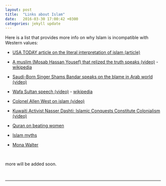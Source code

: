 ```yaml
---
layout: post
title:  "Links about Islam"
date:   2016-03-30 17:00:42 +0300
categories: jekyll update
---
```

Here is a list that provides more info on why Islam is incompatible with Western values:

* [USA TODAY article on the literal interpretation of islam (article)][usatoday]

* [A muslim (Mosab Hassan Yousef) that relized the truth speaks (video)][Yousef-Interviews] - [wikipedia][Yousef]

* [Saudi-Born Singer Shams Bandar speaks on the blame in Arab world (video)][Bandar]

* [Wafa Sultan speech (video)][Wafa] - [wikipedia][Wafa-wiki]

* [Colonel Allen West on islam (video)][Allen-West]

* [Kuwaiti Activist Nasser Dashti: Islamic Conquests Constitute Colonialism (video)][Nasser Dashti]

* [Quran on beating women][WomenBeating]

* [Islam myths][Islam Myths]

* [Mona Walter][Mona Walter] 


<br>

more will be added soon.

<br>

***

<br>


[usatoday]: http://www.usatoday.com/story/opinion/2016/03/22/radicalization-isil-islam-sacred-texts-literal-interpretation-column/81808560/
[Yousef]: https://en.wikipedia.org/wiki/Mosab_Hassan_Yousef
[Yousef-Interviews]: https://www.youtube.com/watch?v=Kvfn-RwTHbE
[Bandar]: https://www.youtube.com/watch?v=EfWqM1hMTho
[Wafa]: https://www.youtube.com/watch?v=-mK4r7gegw0
[Wafa-wiki]: https://en.wikipedia.org/wiki/Wafa_Sultan
[Allen-West]: https://www.youtube.com/watch?v=TkGQmCZjJ0k
[Nasser Dashti]:https://www.youtube.com/watch?v=S0B7kwCQdP4
[WomenBeating]:http://quran.com/4/34
[Islam myths]:http://www.thereligionofpeace.com/pages/myths/index.aspx
[Mona Walter]:https://www.youtube.com/watch?v=d4Q8bImiPCM
